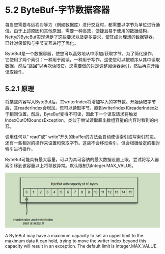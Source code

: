 # 5.2 ByteBuf-字节数据容器

每当您需要与远程对等方（例如数据库）进行交互时，都需要以字节为单位进行通信。由于上述原因和其他原因，需要一种高效，便捷且易于使用的数据结构，Netty的ByteBuf实现满足了这些要求以及更多要求，使其成为理想的数据容器，已针对保留和与字节交互进行了优化。

ByteBuf是一个数据容器，使您可以高效地从中添加/获取字节。为了简化操作，它使用了两个索引：一种用于阅读，一种用于写作。这使您可以按顺序从其中读取数据，然后“跳回”以再次读取它。您需要做的只是调整阅读器索引，然后再次开始读取操作。

## 5.2.1 原理

将某些内容写入ByteBuf后，其writerIndex将增加写入的字节数。开始读取字节后，其readerIndex会增加。您可以读取字节，直到writerIndex和readerIndex处于相同位置。然后，ByteBuf变得不可读，因此下一个读取请求将触发IndexOutOfBoundsException，类似于尝试读取超出数组容量的内容时看到的内容。

调用任何以“ read”或“ write”开头的buffer的方法会自动使读索引或写索引前进。还有一些相对的操作来设置和获取字节。这些不会移动索引，但会根据给定的相对索引进行操作。

ByteBuf可能具有最大容量，可以为其可容纳的最大数据设置上限，尝试将写入器索引移到该容量以上将导致异常。默认限制为Integer.MAX\_VALUE。

![](../.gitbook/assets/image%20%2829%29.png)



A ByteBuf may have a maximum capacity to set an upper limit to the maximum data it can hold, trying to move the writer index beyond this capacity will result in an exception. The default limit is Integer.MAX\_VALUE.

